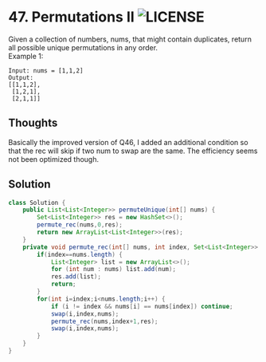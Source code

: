 # 47. Permutations II ![LICENSE](https://img.shields.io/badge/Rank-Medium-orange)
Given a collection of numbers, nums, that might contain duplicates, return all possible unique permutations in any order.  
Example 1:  
```
Input: nums = [1,1,2]
Output:
[[1,1,2],
 [1,2,1],
 [2,1,1]]
```
## Thoughts
Basically the improved version of Q46, I added an additional condition so that the rec will skip if two num to swap are the same.
The efficiency seems not been optimized though.

## Solution
```java
class Solution {
    public List<List<Integer>> permuteUnique(int[] nums) {
        Set<List<Integer>> res = new HashSet<>();
        permute_rec(nums,0,res);
        return new ArrayList<List<Integer>>(res);
    }
    private void permute_rec(int[] nums, int index, Set<List<Integer>> res) {
        if(index==nums.length) {
            List<Integer> list = new ArrayList<>();
            for (int num : nums) list.add(num);
            res.add(list);
            return;
        }
        for(int i=index;i<nums.length;i++) {
            if (i != index && nums[i] == nums[index]) continue;
            swap(i,index,nums);
            permute_rec(nums,index+1,res);
            swap(i,index,nums);
        }
    }
}
```